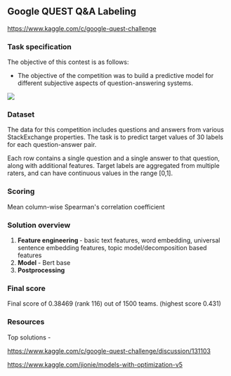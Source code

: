 ## Google QUEST Q&A Labeling

https://www.kaggle.com/c/google-quest-challenge

### Task specification

The objective of this contest is as follows:

* The objective of the competition was to build a predictive model for different subjective aspects of question-answering systems.

<img src=https://storage.googleapis.com/kaggle-media/competitions/google-research/human_computable_dimensions_1.png>

### Dataset

The data for this competition includes questions and answers from various StackExchange properties. The task is to predict target values of 30 labels for each question-answer pair.

Each row contains a single question and a single answer to that question, along with additional features. Target labels are aggregated from multiple raters, and can have continuous values in the range [0,1]. 

### Scoring

Mean column-wise Spearman's correlation coefficient

### Solution overview

1. <b> Feature engineering </b> - basic text features, word embedding, universal sentence embedding features, topic model/decomposition based features
2. <b> Model </b> - Bert base
3. <b> Postprocessing </b>

### Final score

Final score of 0.38469 (rank 116) out of 1500 teams. (highest score 0.431)

### Resources

Top solutions - 

https://www.kaggle.com/c/google-quest-challenge/discussion/131103

https://www.kaggle.com/jionie/models-with-optimization-v5

